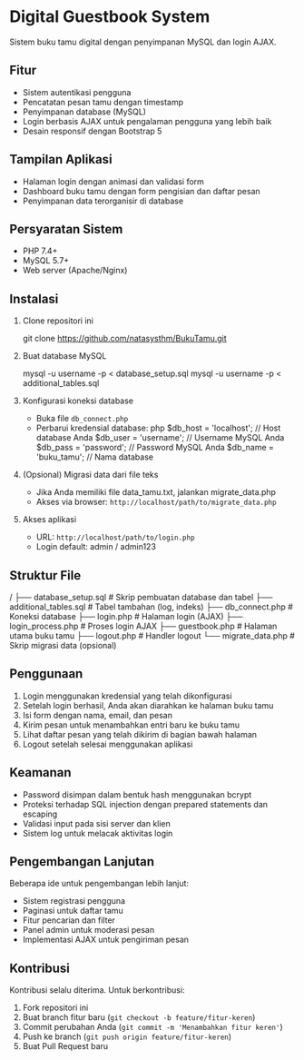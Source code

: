 # Digital Guestbook System

Sistem buku tamu digital dengan penyimpanan MySQL dan login AJAX.

## Fitur

- Sistem autentikasi pengguna
- Pencatatan pesan tamu dengan timestamp
- Penyimpanan database (MySQL)
- Login berbasis AJAX untuk pengalaman pengguna yang lebih baik
- Desain responsif dengan Bootstrap 5

## Tampilan Aplikasi

- Halaman login dengan animasi dan validasi form
- Dashboard buku tamu dengan form pengisian dan daftar pesan
- Penyimpanan data terorganisir di database

## Persyaratan Sistem

- PHP 7.4+
- MySQL 5.7+
- Web server (Apache/Nginx)

## Instalasi

1. Clone repositori ini

   git clone https://github.com/natasysthm/BukuTamu.git


2. Buat database MySQL

   mysql -u username -p < database_setup.sql
   mysql -u username -p < additional_tables.sql


3. Konfigurasi koneksi database
   - Buka file `db_connect.php`
   - Perbarui kredensial database:
    php
     $db_host = 'localhost';     // Host database Anda
     $db_user = 'username';      // Username MySQL Anda
     $db_pass = 'password';      // Password MySQL Anda
     $db_name = 'buku_tamu';     // Nama database
   

4. (Opsional) Migrasi data dari file teks
   - Jika Anda memiliki file data_tamu.txt, jalankan migrate_data.php
   - Akses via browser: `http://localhost/path/to/migrate_data.php`

5. Akses aplikasi
   - URL: `http://localhost/path/to/login.php`
   - Login default: admin / admin123

## Struktur File


/
├── database_setup.sql       # Skrip pembuatan database dan tabel
├── additional_tables.sql    # Tabel tambahan (log, indeks)
├── db_connect.php           # Koneksi database
├── login.php                # Halaman login (AJAX)
├── login_process.php        # Proses login AJAX
├── guestbook.php            # Halaman utama buku tamu
├── logout.php               # Handler logout
└── migrate_data.php         # Skrip migrasi data (opsional)


## Penggunaan

1. Login menggunakan kredensial yang telah dikonfigurasi
2. Setelah login berhasil, Anda akan diarahkan ke halaman buku tamu
3. Isi form dengan nama, email, dan pesan
4. Kirim pesan untuk menambahkan entri baru ke buku tamu
5. Lihat daftar pesan yang telah dikirim di bagian bawah halaman
6. Logout setelah selesai menggunakan aplikasi

## Keamanan

- Password disimpan dalam bentuk hash menggunakan bcrypt
- Proteksi terhadap SQL injection dengan prepared statements dan escaping
- Validasi input pada sisi server dan klien
- Sistem log untuk melacak aktivitas login

## Pengembangan Lanjutan

Beberapa ide untuk pengembangan lebih lanjut:
- Sistem registrasi pengguna
- Paginasi untuk daftar tamu
- Fitur pencarian dan filter
- Panel admin untuk moderasi pesan
- Implementasi AJAX untuk pengiriman pesan

## Kontribusi

Kontribusi selalu diterima. Untuk berkontribusi:

1. Fork repositori ini
2. Buat branch fitur baru (`git checkout -b feature/fitur-keren`)
3. Commit perubahan Anda (`git commit -m 'Menambahkan fitur keren'`)
4. Push ke branch (`git push origin feature/fitur-keren`)
5. Buat Pull Request baru
